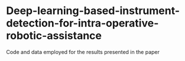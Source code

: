 # Deep-learning-based-instrument-detection-for-intra-operative-robotic-assistance
Code and data employed for the results presented in the paper

